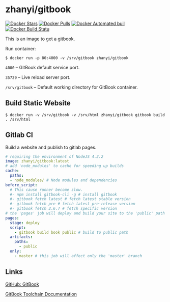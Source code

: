# zhanyi/gitbook

[![Docker Stars](https://img.shields.io/docker/stars/zhanyi/gitbook.svg)](https://hub.docker.com/r/zhanyi/gitbook/)
[![Docker Pulls](https://img.shields.io/docker/pulls/zhanyi/gitbook.svg)](https://hub.docker.com/r/zhanyi/gitbook/)
[![Docker Automated buil](https://img.shields.io/docker/automated/zhanyi/gitbook.svg)](https://hub.docker.com/r/zhanyi/gitbook/)
[![Docker Build Statu](https://img.shields.io/docker/build/zhanyi/gitbook.svg)](https://hub.docker.com/r/zhanyi/gitbook/)

This is an image to get a gitbook. 

Run container:

```
$ docker run -p 80:4000 -v /srv/gitbook zhanyi/gitbook
```

`4000` – GitBook default service port.

`35729` – Live reload server port.

`/srv/gitbook` – Default working directory for GitBook container.

## Build Static Website

```
$ docker run -v /srv/gitbook -v /srv/html zhanyi/gitbook gitbook build . /srv/html
```

## Gitlab CI

Build a website and publish to gitlab pages.

```yml
# requiring the environment of NodeJS 4.2.2
image: zhanyi/gitbook:latest
# add 'node_modules' to cache for speeding up builds
cache:
  paths:
  - node_modules/ # Node modules and dependencies
before_script:
  # This cause runner become slow.
  #- npm install gitbook-cli -g # install gitbook
  #- gitbook fetch latest # fetch latest stable version
  #- gitbook fetch pre # fetch latest pre-release version
  #- gitbook fetch 2.6.7 # fetch specific version
# the 'pages' job will deploy and build your site to the 'public' path
pages:
  stage: deploy
  script:
    - gitbook build book public # build to public path
  artifacts:
    paths:
      - public
  only:
    - master # this job will affect only the 'master' branch
```
## Links

[GitHub: GitBook](https://github.com/GitbookIO/gitbook)

[GitBook Toolchain Documentation](http://toolchain.gitbook.com)
